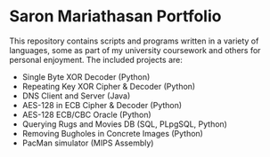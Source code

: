 # Saron Mariathasan Portfolio
This repository contains scripts and programs written in a variety of languages, some as part of my university coursework and others for personal enjoyment. The included projects are:

- Single Byte XOR Decoder (Python)
- Repeating Key XOR Cipher & Decoder (Python)
- DNS Client and Server (Java)
- AES-128 in ECB Cipher & Decoder (Python)
- AES-128 ECB/CBC Oracle (Python)
- Querying Rugs and Movies DB (SQL, PLpgSQL, Python)
- Removing Bugholes in Concrete Images (Python)
- PacMan simulator (MIPS Assembly)


